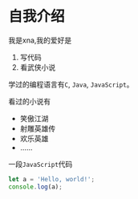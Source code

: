# 自我介绍
我是xna,我的爱好是
1. 写代码
2. 看武侠小说

学过的编程语言有`C`, `Java`, `JavaScript`。

看过的小说有
* 笑傲江湖
* 射雕英雄传
* 欢乐英雄
* ……
  
一段`JavaScript`代码
```javascript
let a = 'Hello, world!';
console.log(a);
```
